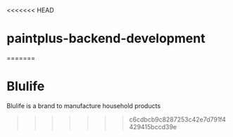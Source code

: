 <<<<<<< HEAD
# paintplus-backend-development
=======
# Blulife
Blulife is a brand to manufacture household products
>>>>>>> c6cdbcb9c8287253c42e7d791f4429415bccd39e
